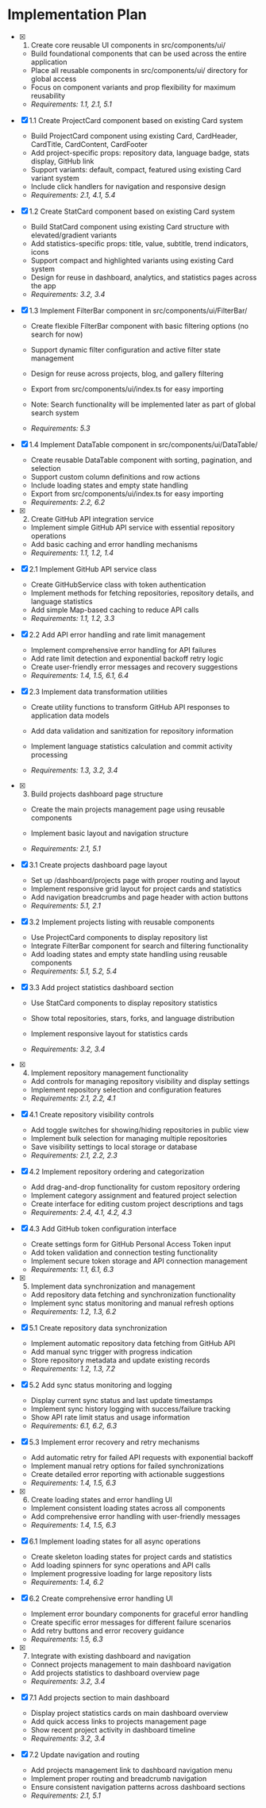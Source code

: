 # Implementation Plan

- [x] 1. Create core reusable UI components in src/components/ui/

  - Build foundational components that can be used across the entire application
  - Place all reusable components in src/components/ui/ directory for global access
  - Focus on component variants and prop flexibility for maximum reusability
  - _Requirements: 1.1, 2.1, 5.1_

- [x] 1.1 Create ProjectCard component based on existing Card system

  - Build ProjectCard component using existing Card, CardHeader, CardTitle, CardContent, CardFooter
  - Add project-specific props: repository data, language badge, stats display, GitHub link
  - Support variants: default, compact, featured using existing Card variant system
  - Include click handlers for navigation and responsive design
  - _Requirements: 2.1, 4.1, 5.4_

- [x] 1.2 Create StatCard component based on existing Card system

  - Build StatCard component using existing Card structure with elevated/gradient variants
  - Add statistics-specific props: title, value, subtitle, trend indicators, icons
  - Support compact and highlighted variants using existing Card system
  - Design for reuse in dashboard, analytics, and statistics pages across the app
  - _Requirements: 3.2, 3.4_

- [x] 1.3 Implement FilterBar component in src/components/ui/FilterBar/

  - Create flexible FilterBar component with basic filtering options (no search for now)
  - Support dynamic filter configuration and active filter state management
  - Design for reuse across projects, blog, and gallery filtering
  - Export from src/components/ui/index.ts for easy importing
  - Note: Search functionality will be implemented later as part of global search system

  - _Requirements: 5.3_

- [x] 1.4 Implement DataTable component in src/components/ui/DataTable/

  - Create reusable DataTable component with sorting, pagination, and selection
  - Support custom column definitions and row actions
  - Include loading states and empty state handling
  - Export from src/components/ui/index.ts for easy importing
  - _Requirements: 2.2, 6.2_

- [x] 2. Create GitHub API integration service

  - Implement simple GitHub API service with essential repository operations
  - Add basic caching and error handling mechanisms
  - _Requirements: 1.1, 1.2, 1.4_

- [x] 2.1 Implement GitHub API service class

  - Create GitHubService class with token authentication
  - Implement methods for fetching repositories, repository details, and language statistics
  - Add simple Map-based caching to reduce API calls
  - _Requirements: 1.1, 1.2, 3.3_

- [x] 2.2 Add API error handling and rate limit management

  - Implement comprehensive error handling for API failures
  - Add rate limit detection and exponential backoff retry logic
  - Create user-friendly error messages and recovery suggestions
  - _Requirements: 1.4, 1.5, 6.1, 6.4_

- [x] 2.3 Implement data transformation utilities

  - Create utility functions to transform GitHub API responses to application data models
  - Add data validation and sanitization for repository information
  - Implement language statistics calculation and commit activity processing

  - _Requirements: 1.3, 3.2, 3.4_

- [x] 3. Build projects dashboard page structure

  - Create the main projects management page using reusable components

  - Implement basic layout and navigation structure
  - _Requirements: 2.1, 5.1_

- [x] 3.1 Create projects dashboard page layout

  - Set up /dashboard/projects page with proper routing and layout
  - Implement responsive grid layout for project cards and statistics
  - Add navigation breadcrumbs and page header with action buttons
  - _Requirements: 5.1, 2.1_

- [x] 3.2 Implement projects listing with reusable components

  - Use ProjectCard components to display repository list
  - Integrate FilterBar component for search and filtering functionality
  - Add loading states and empty state handling using reusable components
  - _Requirements: 5.1, 5.2, 5.4_

- [x] 3.3 Add project statistics dashboard section

  - Use StatCard components to display repository statistics
  - Show total repositories, stars, forks, and language distribution
  - Implement responsive layout for statistics cards

  - _Requirements: 3.2, 3.4_

- [x] 4. Implement repository management functionality

  - Add controls for managing repository visibility and display settings
  - Implement repository selection and configuration features
  - _Requirements: 2.1, 2.2, 4.1_

- [x] 4.1 Create repository visibility controls

  - Add toggle switches for showing/hiding repositories in public view
  - Implement bulk selection for managing multiple repositories
  - Save visibility settings to local storage or database
  - _Requirements: 2.1, 2.2, 2.3_

- [x] 4.2 Implement repository ordering and categorization

  - Add drag-and-drop functionality for custom repository ordering
  - Implement category assignment and featured project selection
  - Create interface for editing custom project descriptions and tags
  - _Requirements: 2.4, 4.1, 4.2, 4.3_

- [x] 4.3 Add GitHub token configuration interface

  - Create settings form for GitHub Personal Access Token input
  - Add token validation and connection testing functionality
  - Implement secure token storage and API connection management
  - _Requirements: 1.1, 6.1, 6.3_

- [x] 5. Implement data synchronization and management

  - Add repository data fetching and synchronization functionality
  - Implement sync status monitoring and manual refresh options
  - _Requirements: 1.2, 1.3, 6.2_

- [x] 5.1 Create repository data synchronization

  - Implement automatic repository data fetching from GitHub API
  - Add manual sync trigger with progress indication
  - Store repository metadata and update existing records
  - _Requirements: 1.2, 1.3, 7.2_

- [x] 5.2 Add sync status monitoring and logging

  - Display current sync status and last update timestamps
  - Implement sync history logging with success/failure tracking
  - Show API rate limit status and usage information
  - _Requirements: 6.1, 6.2, 6.3_

- [x] 5.3 Implement error recovery and retry mechanisms

  - Add automatic retry for failed API requests with exponential backoff
  - Implement manual retry options for failed synchronizations
  - Create detailed error reporting with actionable suggestions
  - _Requirements: 1.4, 1.5, 6.3_

- [x] 6. Create loading states and error handling UI

  - Implement consistent loading states across all components
  - Add comprehensive error handling with user-friendly messages
  - _Requirements: 1.4, 1.5, 6.3_

- [x] 6.1 Implement loading states for all async operations

  - Create skeleton loading states for project cards and statistics
  - Add loading spinners for sync operations and API calls
  - Implement progressive loading for large repository lists
  - _Requirements: 1.4, 6.2_

- [x] 6.2 Create comprehensive error handling UI

  - Implement error boundary components for graceful error handling
  - Create specific error messages for different failure scenarios
  - Add retry buttons and error recovery guidance
  - _Requirements: 1.5, 6.3_

- [x] 7. Integrate with existing dashboard and navigation

  - Connect projects management to main dashboard navigation
  - Add projects statistics to dashboard overview page
  - _Requirements: 3.2, 3.4_

- [x] 7.1 Add projects section to main dashboard

  - Display project statistics cards on main dashboard overview
  - Add quick access links to projects management page
  - Show recent project activity in dashboard timeline
  - _Requirements: 3.2, 3.4_

- [x] 7.2 Update navigation and routing

  - Add projects management link to dashboard navigation menu
  - Implement proper routing and breadcrumb navigation
  - Ensure consistent navigation patterns across dashboard sections
  - _Requirements: 2.1, 5.1_
